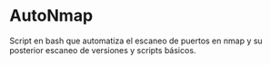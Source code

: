 # AutoNmap
Script en bash que automatiza el escaneo de puertos en nmap y su posterior escaneo de versiones y scripts básicos.
